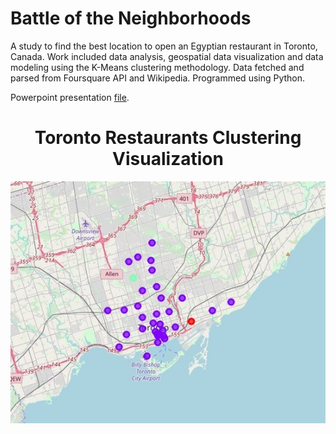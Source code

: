 # Battle of the Neighborhoods

A study to find the best location to open an Egyptian restaurant in Toronto, Canada. Work included data analysis, geospatial data visualization and data modeling using the K-Means clustering methodology. Data fetched and parsed from Foursquare API and Wikipedia. Programmed using Python.

Powerpoint presentation [file](https://github.com/karimatwa/Coursera_Capstone/blob/master/Battle%20of%20The%20Neighborhoods.pptx?raw=true).


<h1 align="center">Toronto Restaurants Clustering Visualization</h1>

<p align="center">
    <img src="Picture1.jpg"</img> 
</p>

